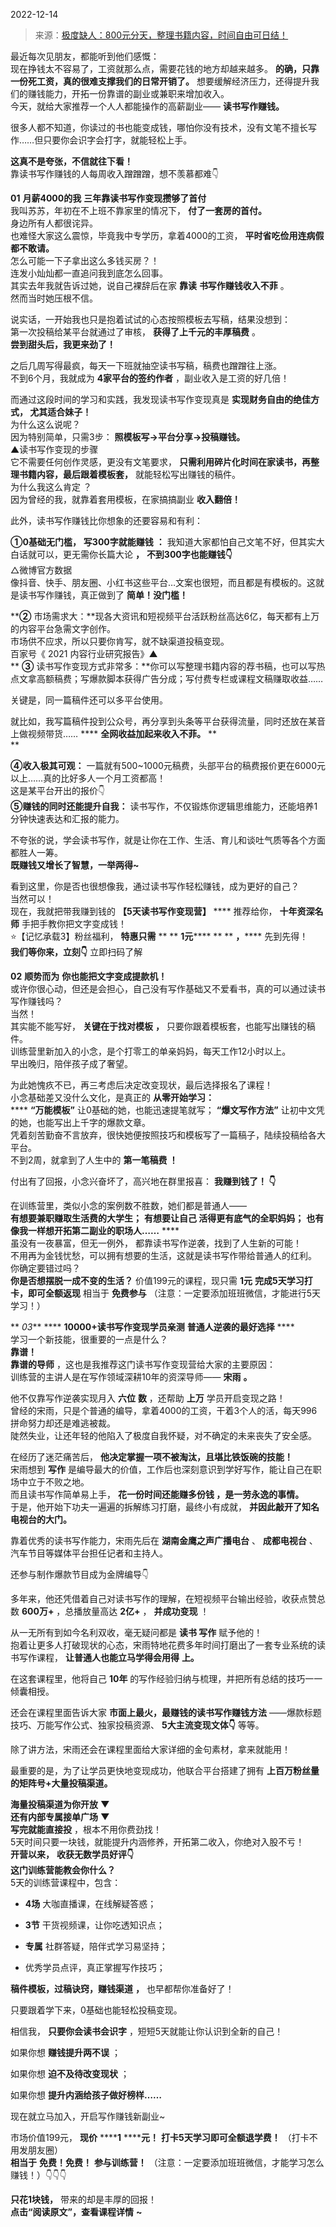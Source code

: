 2022-12-14

> 来源：[极度缺人：800元分天，整理书籍内容，时间自由可日结！](http://mp.weixin.qq.com/s?__biz=MzU3NDc5Nzc0NQ==&mid=2247521442&idx=1&sn=d230f301b43fbf1f6c4a98453b385cc2&chksm=fd2e367cca59bf6a1d10f1c3b4af39ac84d35161d5d1a9c5ccafb3c547fdd4470e34e946a20d&scene=27#wechat_redirect)
> 

  

  

  

  

  

  

  

  

  

  

  

  

  

  

  

  
  
  
  
最近每次见朋友，都能听到他们感慨：  
现在挣钱太不容易了，工资就那么点，需要花钱的地方却越来越多。 **的确，只靠一份死工资，真的很难支撑我们的日常开销了。**
想要缓解经济压力，还得提升我们的赚钱能力，开拓一份靠谱的副业或兼职来增加收入。  
今天，就给大家推荐一个人人都能操作的高薪副业—— **读书写作赚钱。**  

很多人都不知道，你读过的书也能变成钱，哪怕你没有技术，没有文笔不擅长写作……但只要你会识字会打字，就能轻松上手。

  
 **这真不是夸张，不信就往下看！**  
靠读书写作赚钱的人每周收入蹭蹭蹭，想不羡慕都难👇

  
  
 **01** **月薪4000的我** **三年靠读书写作变现攒够了首付**  
我叫苏苏，年初在不上班不靠家里的情况下， **付了一套房的首付。**  
身边所有人都很诧异。  
也难怪大家这么震惊，毕竟我中专学历，拿着4000的工资， **平时省吃俭用连病假都不敢请。**  
怎么可能一下子拿出这么多钱买房？！  
连发小灿灿都一直追问我到底怎么回事。  
其实去年我就告诉过她，说自己裸辞后在家 **靠读** **书写作赚钱收入不菲** 。  
然而当时她压根不信。  
  
说实话，一开始我也只是抱着试试的心态按照模板去写稿，结果没想到：  
第一次投稿给某平台就通过了审核， **获得了上千元的丰厚稿费** 。  
 **尝到甜头后，我更来劲了！**  
  
之后几周写得最疯，每天一下班就抽空读书写稿，稿费也蹭蹭往上涨。  
不到6个月，我就成为 **4家平台的签约作者** ，副业收入是工资的好几倍！  
  
而通过这段时间的学习和实践，我发现读书写作变现真是 **实现财务自由的绝佳方式， 尤其适合妹子！**  
为什么这么说呢？  
因为特别简单，只需3步： **照模板写→平台分享→投稿赚钱。**  
▲读书写作变现的步骤  
它不需要任何创作灵感，更没有文笔要求， **只需利用碎片化时间在家读书，再整理书籍内容，最后跟着模板套，** 就能轻松写出赚钱的稿件。  
为什么我这么肯定 ？  
因为曾经的我，就靠着套用模板，在家搞搞副业 **收入翻倍！**  
  
此外，读书写作赚钱比你想象的还要容易和有利：  
  
 **①0基础无门槛，** **写300字就能赚钱** **：** 我知道大家都怕自己文笔不好，但其实大白话就可以，更无需你长篇大论 **，**
**不到300字也能赚钱👇**  
△微博官方数据  
像抖音、快手、朋友圈、小红书这些平台…文案也很短，而且都是有模板的。这就是读书写作赚钱，真正做到了 **简单！没门槛！**  
  
****②** 市场需求大：**现各大资讯和短视频平台活跃粉丝高达6亿，每天都有上万的内容平台急需文字创作。  
市场供不应求，所以只要你肯写，就不缺渠道投稿变现。  
百家号《 2021 内容行业研究报告》▲  
 ** **③**
读书写作变现方式非常多：**你可以写整理书籍内容的荐书稿，也可以写热点文拿高额稿费；写爆款脚本获得广告分成；写付费专栏或课程文稿赚取收益……

  

关键是，同一篇稿件还可以多平台使用。

  
就比如，我写篇稿件投到公众号，再分享到头条等平台获得流量，同时还放在某音上做视频带货…… **** **全网收益加起来收入不菲。** **  
**

 **④收入极其可观：** 一篇就有500~1000元稿费，头部平台的稿费报价更在6000元以上……真的比好多人一个月工资都高！  
这是某平台开出的报价👇  
 **⑤赚钱的同时还能提升自我：** 读书写作，不仅锻炼你逻辑思维能力，还能培养1分钟快速表达和汇报的能力。  
  
不夸张的说，学会读书写作，就是让你在工作、生活、育儿和谈吐气质等各个方面都胜人一筹。  
 **既赚钱又增长了智慧，一举两得~**  
  
看到这里，你是否也很想像我，通过读书写作轻松赚钱，成为更好的自己？  
当然可以！  
现在，我就把带我赚到钱的 **【5天读书写作变现营】** **** 推荐给你， **十年资深名师** 手把手教你把文字变成钱！  
⭐【记忆承载3】粉丝福利， **特惠只需** ** ** **1元****** ** ** **，****** 先到先得！  
 **我们等你来，立刻👇** 立即扫码了解

  
  
 **02** **顺势而为** **你也能把文字变成提款机！**  
或许你很心动，但还是会担心，自己没有写作基础又不爱看书，真的可以通过读书写作赚钱吗？  
当然！  
其实能不能写好， **关键在于找对模板** **，** 只要你跟着模板套，也能写出赚钱的稿件。  
训练营里新加入的小念，是个打零工的单亲妈妈，每天工作12小时以上。  
早出晚归，陪伴孩子成了奢望。  
  
为此她愧疚不已，再三考虑后决定改变现状，最后选择报名了课程！  
小念基础差又没什么文化，是真正的 **从零开始学习：**  
 **** **“万能模板”** 让0基础的她，也能迅速提笔就写； **“爆文写作方法”** 让初中文凭的她，也能写出上千字的爆款文章。  
凭着刻苦勤奋不言放弃，很快她便按照技巧和模板写了一篇稿子，陆续投稿给各大平台。  
不到2周，就拿到了人生中的 **第一笔稿费 **！****  
  
付出有了回报，小念兴奋坏了，高兴地在群里报喜： **我赚到钱了！ 👇**  
  
  
在训练营里，类似小念的案例数不胜数，她们都是普通人——  
 **有想要兼职赚取生活费的大学生；** **有想要让自己 活得更有底气的全职妈妈；** **也有像我一样想开拓第二副业的职场人……** ****  
虽没有一夜暴富，但无一例外， 都靠读书写作逆袭，找到了人生新的可能！  
不用再为金钱忧愁，可以拥有想要的生活，这就是读书写作带给普通人的红利。  
你确定要错过吗？  
 **你是否想摆脱一成不变的生活？** 价值199元的课程，现只需 **1元** **完成5天学习打卡，即可全额返现** 相当于 **免费参与**
（注意：一定要添加班班微信，才能进行5天学习！）  
  
 ** _03_** **** **10000+读书写作变现学员亲测** **普通人逆袭的最好选择** ****  
学习一个新技能，很重要的一点是什么？  
 **靠谱！**  
 **靠谱的导师** ，这也是我推荐这门读书写作变现营给大家的主要原因：  
训练营的主讲人是在写作领域深耕10年的资深导师—— **宋雨** **。**  
  
他不仅靠写作逆袭实现月入 **六位** **数** ，还帮助 **上万** 学员开启变现之路！  
曾经的宋雨，只是个普通的编导，拿着4000的工资，干着3个人的活，每天996拼命努力却还是难逃被裁。  
陡然失业，让还年轻的他陷入了极度自我怀疑，对不确定的未来丧失了安全感。  
  
在经历了迷茫痛苦后， **他决定掌握一项不被淘汰，且堪比铁饭碗的技能！**  
宋雨想到 **写作** 是编导最大的价值，工作后也深刻意识到学好写作，能让自己在职场中立于不败之地。  
而且读书写作简单易上手， **花一份时间还能赚多份钱 ，是一劳永逸的事情。**  
于是，他开始下功夫一遍遍的拆解练习打磨，最终小有成就， **并因此敲开了知名电视台的大门。**  
  

  
靠着优秀的读书写作能力，宋雨先后在 **湖南金鹰之声广播电台** 、 **成都电视台** 、汽车节目等媒体平台担任记者和主持人。  

还参与制作爆款节目成为金牌编导👇

  
多年来，他还凭借着自己对读书写作的理解，在短视频平台输出经验，收获点赞总数 **600万+** ，总播放量高达 **2亿+** ， **并成功变现** ！  
  
从一无所有到如今名利双收，毫无疑问都是 **读书 **写作**** 赋予他的！  
抱着让更多人打破现状的心态，宋雨特地花费多年时间打磨出了一套专业系统的读书写作课程， **让普通人也能立马学得会用得** **上。**  

在这套课程里，他将自己 **10年** 的写作经验归纳与梳理，并把所有总结的技巧一一倾囊相授。

  

  

还会在课程里面告诉大家 **市面上最火，最赚钱的读书写作赚钱方法** ——爆款标题技巧、万能写作公式、独家投稿资源、 **5大主流变现文体👇** 等等。

  

  

除了讲方法，宋雨还会在课程里面给大家详细的金句素材，拿来就能用！  

  

最重要的是，为了让学员更快地变现成功，他联合平台搭建了拥有 **上百万粉丝量的矩阵号+大量投稿渠道。**

  

 **海量投稿渠道为你开放** **▼**  
 **还有内部专属接单广场** **▼**  
 **写完就能直接投** ，根本不用你费劲找！  
5天时间只要一块钱，就能提升内涵修养，开拓第二收入，你绝对入股不亏！  
 **开营以来，** **收获无数学员好评👇**  
 **这门训练营能教会你什么？**  
5天的训练营课程中，包含：  

  *  **4场** 大咖直播课，在线解疑答惑；

  *  **3节** 干货视频课，让你吃透知识点；

  *  **专属** 社群答疑，陪伴式学习易坚持；

  * 优秀学员点评，真正掌握写作技巧；

  
  
  

 **稿件模板，过稿诀窍，赚钱渠道** **，** 也早都帮你准备好了！

  

只要跟着学下来，0基础也能轻松投稿变现。

  

相信我， **只要你会读书会识字** ，短短5天就能让你认识到全新的自己！

  

如果你想 **赚钱提升两不误** ；

如果你想 **迫不及待改变现状** ；

如果你想 **提升内涵给孩子做好榜样……**

  

现在就立马加入，开启写作赚钱新副业~

  

市场价值199元， **现价** ******1** ******元！** **打卡5天学习即可全额退学费！** （打卡不用发朋友圈）  
 **相当于** ****免费！免费！**** **参与训练营！** （注意：一定要添加班班微信，才能学习怎么赚钱！）👇👇👇

  
 **只花1块钱，** 带来的却是丰厚的回报！  
 **点击“阅读原文”，查看课程详情** **~**

